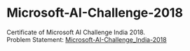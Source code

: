 # Microsoft-AI-Challenge-2018
Certificate of Microsoft AI Challenge India 2018.     
Problem Statement: [Microsoft-AI-Challenge_India-2018](https://www.microsoft.com/en-in/campaign/artificial-intelligence/microsoft-ai-challenge-india-2018.aspx) 
